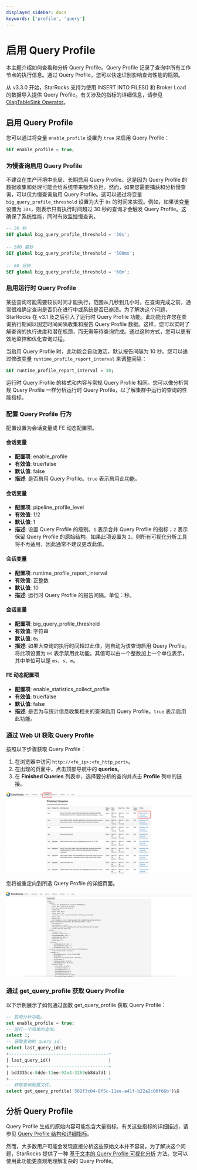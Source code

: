 ```yaml
---
displayed_sidebar: docs
keywords: ['profile', 'query']
---
```


# 启用 Query Profile

本主题介绍如何查看和分析 Query Profile。Query Profile 记录了查询中所有工作节点的执行信息。通过 Query Profile，您可以快速识别影响查询性能的瓶颈。

从 v3.3.0 开始，StarRocks 支持为使用 INSERT INTO FILES() 和 Broker Load 的数据导入提供 Query Profile。有关涉及的指标的详细信息，请参见 [OlapTableSink Operator](./query_profile_details.md#olaptablesink-operator)。

## 启用 Query Profile

您可以通过将变量 `enable_profile` 设置为 `true` 来启用 Query Profile：

```SQL
SET enable_profile = true;
```

### 为慢查询启用 Query Profile

不建议在生产环境中全局、长期启用 Query Profile。这是因为 Query Profile 的数据收集和处理可能会给系统带来额外负担。然而，如果您需要捕获和分析慢查询，可以仅为慢查询启用 Query Profile。这可以通过将变量 `big_query_profile_threshold` 设置为大于 `0s` 的时间来实现。例如，如果该变量设置为 `30s`，则表示只有执行时间超过 30 秒的查询才会触发 Query Profile。这确保了系统性能，同时有效监控慢查询。

```SQL
-- 30 秒
SET global big_query_profile_threshold = '30s';

-- 500 毫秒
SET global big_query_profile_threshold = '500ms';

-- 60 分钟
SET global big_query_profile_threshold = '60m';
```

### 启用运行时 Query Profile

某些查询可能需要较长时间才能执行，范围从几秒到几小时。在查询完成之前，通常很难确定查询是否仍在进行中或系统是否已崩溃。为了解决这个问题，StarRocks 在 v3.1 及之后引入了运行时 Query Profile 功能。此功能允许您在查询执行期间以固定时间间隔收集和报告 Query Profile 数据。这样，您可以实时了解查询的执行进度和潜在瓶颈，而无需等待查询完成。通过这种方式，您可以更有效地监控和优化查询过程。

当启用 Query Profile 时，此功能会自动激活，默认报告间隔为 10 秒。您可以通过修改变量 `runtime_profile_report_interval` 来调整间隔：

```SQL
SET runtime_profile_report_interval = 30;
```

运行时 Query Profile 的格式和内容与常规 Query Profile 相同。您可以像分析常规 Query Profile 一样分析运行时 Query Profile，以了解集群中运行的查询的性能指标。

### 配置 Query Profile 行为

配置设置为会话变量或 FE 动态配置项。

#### 会话变量

- **配置项**:  enable_profile 
- **有效值**:  true/false 
- **默认值**:  false 
- **描述**:  是否启用 Query Profile。`true` 表示启用此功能。

#### 会话变量

- **配置项**:  pipeline_profile_level 
- **有效值**:  1/2 
- **默认值**:  1 
- **描述**:  设置 Query Profile 的级别。`1` 表示合并 Query Profile 的指标；`2` 表示保留 Query Profile 的原始结构。如果此项设置为 `2`，则所有可视化分析工具将不再适用，因此通常不建议更改此值。

#### 会话变量

- **配置项**:  runtime_profile_report_interval 
- **有效值**:  正整数 
- **默认值**:  10 
- **描述**:  运行时 Query Profile 的报告间隔。单位：秒。

#### 会话变量

- **配置项**:  big_query_profile_threshold 
- **有效值**:  字符串 
- **默认值**:  `0s` 
- **描述**:  如果大查询的执行时间超过此值，则自动为该查询启用 Query Profile。将此项设置为 `0s` 表示禁用此功能。其值可以由一个整数加上一个单位表示，其中单位可以是 `ms`、`s`、`m`。

#### FE 动态配置项

- **配置项**:  enable_statistics_collect_profile 
- **有效值**:  true/false 
- **默认值**:  false 
- **描述**:  是否为与统计信息收集相关的查询启用 Query Profile。`true` 表示启用此功能。

### 通过 Web UI 获取 Query Profile

按照以下步骤获取 Query Profile：

1. 在浏览器中访问 `http://<fe_ip>:<fe_http_port>`。
2. 在出现的页面中，点击顶部导航中的 **queries**。
3. 在 **Finished Queries** 列表中，选择要分析的查询并点击 **Profile** 列中的链接。

![img](../../_assets/profile-1.png)

您将被重定向到所选 Query Profile 的详细页面。

![img](../../_assets/profile-2.png)

### 通过 get_query_profile 获取 Query Profile

以下示例展示了如何通过函数 get_query_profile 获取 Query Profile：

```sql
-- 启用分析功能。
set enable_profile = true;
-- 运行一个简单的查询。
select 1;
-- 获取查询的 query_id。
select last_query_id();
+--------------------------------------+
| last_query_id()                      |
+--------------------------------------+
| bd3335ce-8dde-11ee-92e4-3269eb8da7d1 |
+--------------------------------------+
-- 获取查询配置文件。
select get_query_profile('502f3c04-8f5c-11ee-a41f-b22a2c00f66b')\G
```

## 分析 Query Profile

Query Profile 生成的原始内容可能包含大量指标。有关这些指标的详细描述，请参见 [Query Profile 结构和详细指标](./query_profile_details.md)。

然而，大多数用户可能会发现直接分析这些原始文本并不容易。为了解决这个问题，StarRocks 提供了一种 [基于文本的 Query Profile 可视化分析](./query_profile_text_based_analysis.md) 方法。您可以使用此功能更直观地理解复杂的 Query Profile。